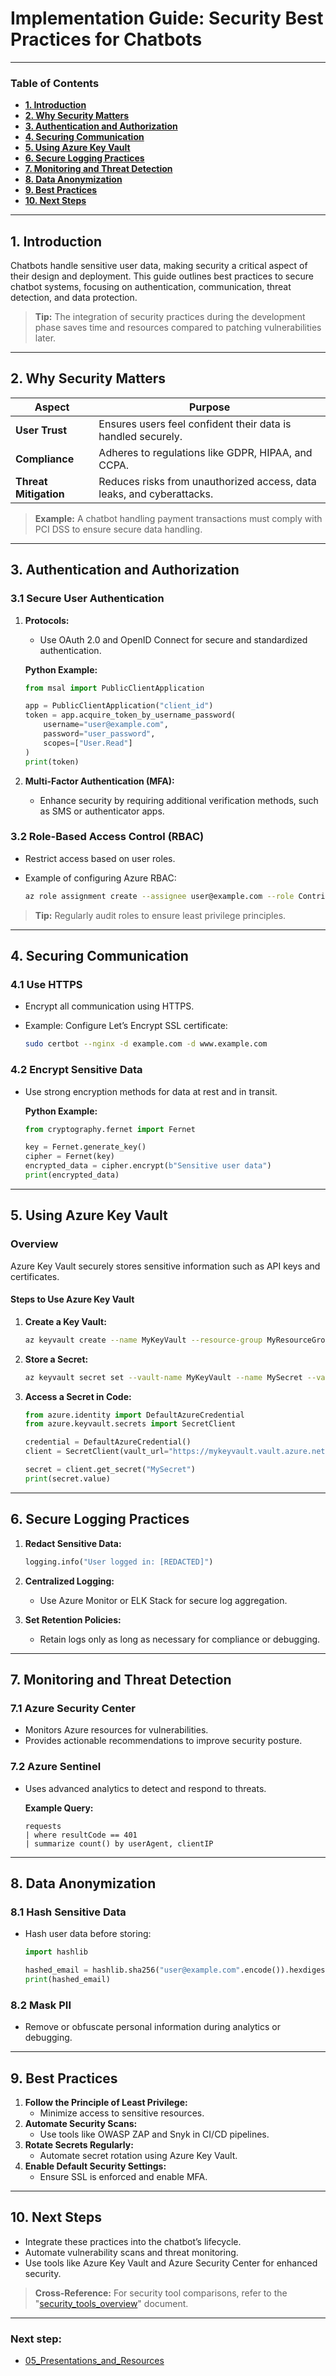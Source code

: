 # **Implementation Guide: Security Best Practices for Chatbots**

---

### **Table of Contents**

- [**1. Introduction**](#1-introduction)
- [**2. Why Security Matters**](#2-why-security-matters)
- [**3. Authentication and Authorization**](#3-authentication-and-authorization)
- [**4. Securing Communication**](#4-securing-communication)
- [**5. Using Azure Key Vault**](#5-using-azure-key-vault)
- [**6. Secure Logging Practices**](#6-secure-logging-practices)
- [**7. Monitoring and Threat Detection**](#7-monitoring-and-threat-detection)
- [**8. Data Anonymization**](#8-data-anonymization)
- [**9. Best Practices**](#9-best-practices)
- [**10. Next Steps**](#10-next-steps)

---

## **1. Introduction**

Chatbots handle sensitive user data, making security a critical aspect of their design and deployment. This guide outlines best practices to secure chatbot systems, focusing on authentication, communication, threat detection, and data protection.

> **Tip:** The integration of security practices during the development phase saves time and resources compared to patching vulnerabilities later.

---

## **2. Why Security Matters**

|**Aspect**|**Purpose**|
|---|---|
|**User Trust**|Ensures users feel confident their data is handled securely.|
|**Compliance**|Adheres to regulations like GDPR, HIPAA, and CCPA.|
|**Threat Mitigation**|Reduces risks from unauthorized access, data leaks, and cyberattacks.|

> **Example:** A chatbot handling payment transactions must comply with PCI DSS to ensure secure data handling.

---

## **3. Authentication and Authorization**

### **3.1 Secure User Authentication**

1. **Protocols:**
    
    - Use OAuth 2.0 and OpenID Connect for secure and standardized authentication.
    
    **Python Example:**
    
    ```python
    from msal import PublicClientApplication
    
    app = PublicClientApplication("client_id")
    token = app.acquire_token_by_username_password(
        username="user@example.com",
        password="user_password",
        scopes=["User.Read"]
    )
    print(token)
    ```
    
2. **Multi-Factor Authentication (MFA):**
    
    - Enhance security by requiring additional verification methods, such as SMS or authenticator apps.

### **3.2 Role-Based Access Control (RBAC)**

- Restrict access based on user roles.
    
- Example of configuring Azure RBAC:
    
    ```bash
    az role assignment create --assignee user@example.com --role Contributor --scope /subscriptions/{subscription-id}/resourceGroups/{resource-group}
    ```
    

> **Tip:** Regularly audit roles to ensure least privilege principles.

---

## **4. Securing Communication**

### **4.1 Use HTTPS**

- Encrypt all communication using HTTPS.
    
- Example: Configure Let’s Encrypt SSL certificate:
    
    ```bash
    sudo certbot --nginx -d example.com -d www.example.com
    ```
    

### **4.2 Encrypt Sensitive Data**

- Use strong encryption methods for data at rest and in transit.
    
    **Python Example:**
    
    ```python
    from cryptography.fernet import Fernet
    
    key = Fernet.generate_key()
    cipher = Fernet(key)
    encrypted_data = cipher.encrypt(b"Sensitive user data")
    print(encrypted_data)
    ```
    

---

## **5. Using Azure Key Vault**

### **Overview**

Azure Key Vault securely stores sensitive information such as API keys and certificates.

#### **Steps to Use Azure Key Vault**

1. **Create a Key Vault:**
    
    ```bash
    az keyvault create --name MyKeyVault --resource-group MyResourceGroup --location westeurope
    ```
    
2. **Store a Secret:**
    
    ```bash
    az keyvault secret set --vault-name MyKeyVault --name MySecret --value "super-secret-value"
    ```
    
3. **Access a Secret in Code:**
    
    ```python
    from azure.identity import DefaultAzureCredential
    from azure.keyvault.secrets import SecretClient
    
    credential = DefaultAzureCredential()
    client = SecretClient(vault_url="https://mykeyvault.vault.azure.net/", credential=credential)
    
    secret = client.get_secret("MySecret")
    print(secret.value)
    ```
    

---

## **6. Secure Logging Practices**

1. **Redact Sensitive Data:**
    
    ```python
    logging.info("User logged in: [REDACTED]")
    ```
    
2. **Centralized Logging:**
    
    - Use Azure Monitor or ELK Stack for secure log aggregation.
3. **Set Retention Policies:**
    
    - Retain logs only as long as necessary for compliance or debugging.

---

## **7. Monitoring and Threat Detection**

### **7.1 Azure Security Center**

- Monitors Azure resources for vulnerabilities.
- Provides actionable recommendations to improve security posture.

### **7.2 Azure Sentinel**

- Uses advanced analytics to detect and respond to threats.
    
    **Example Query:**
    
    ```kql
    requests
    | where resultCode == 401
    | summarize count() by userAgent, clientIP
    ```
    

---

## **8. Data Anonymization**

### **8.1 Hash Sensitive Data**

- Hash user data before storing:
    
    ```python
    import hashlib
    
    hashed_email = hashlib.sha256("user@example.com".encode()).hexdigest()
    print(hashed_email)
    ```
    

### **8.2 Mask PII**

- Remove or obfuscate personal information during analytics or debugging.

---

## **9. Best Practices**

1. **Follow the Principle of Least Privilege:**
    - Minimize access to sensitive resources.
2. **Automate Security Scans:**
    - Use tools like OWASP ZAP and Snyk in CI/CD pipelines.
3. **Rotate Secrets Regularly:**
    - Automate secret rotation using Azure Key Vault.
4. **Enable Default Security Settings:**
    - Ensure SSL is enforced and enable MFA.

---

## **10. Next Steps**

- Integrate these practices into the chatbot’s lifecycle.
- Automate vulnerability scans and threat monitoring.
- Use tools like Azure Key Vault and Azure Security Center for enhanced security.

> **Cross-Reference:** For security tool comparisons, refer to the "[security_tools_overview](security_tools_overview.md)" document.

---
### Next step:
- [05_Presentations_and_Resources](../05_Presentations_and_Resources/05_Presentations_and_Resources.md)